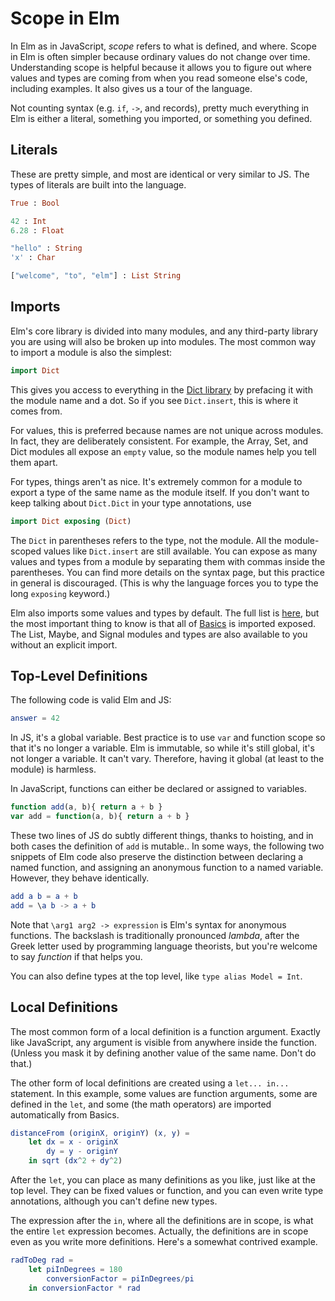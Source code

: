 # Scope in Elm

In Elm as in JavaScript, *scope* refers to what is defined, and where. Scope in Elm is often simpler because ordinary
values do not change over time. Understanding scope is helpful because it allows you to figure out where values and
types are coming from when you read someone else's code, including examples. It also gives us a tour of the language.

Not counting syntax (e.g. `if`, `->`, and records), pretty much everything in Elm is either a literal, something you imported, or
something you defined.

## Literals
These are pretty simple, and most are identical or very similar to JS. The types of literals are built into the
language.
```elm
True : Bool

42 : Int
6.28 : Float

"hello" : String
'x' : Char

["welcome", "to", "elm"] : List String
```

## Imports
Elm's core library is divided into many modules, and any third-party library you are using will also be broken up into
modules. The most common way to import a module is also the simplest:

```elm
import Dict
```

This gives you access to everything in the [Dict
library](http://package.elm-lang.org/packages/elm-lang/core/latest/Dict) by prefacing it with the module name and a dot.
So if you see `Dict.insert`, this is where it comes from.

For values, this is preferred because names are not unique across modules. In fact, they are deliberately consistent.
For example, the Array, Set, and Dict modules all expose an `empty` value, so the module names help you tell them apart.

For types, things aren't as nice. It's extremely common for a module to export a type of the same name as the module
itself. If you don't want to keep talking about `Dict.Dict` in your type annotations, use

```elm
import Dict exposing (Dict)
```

The `Dict` in parentheses refers to the type, not the module. All the module-scoped values like `Dict.insert` are still
available. You can expose as many values and types from a module by separating them with commas inside the parentheses.
You can find more details on the syntax page, but this practice in general is discouraged. (This is why the language
forces you to type the long `exposing` keyword.)

Elm also imports some values and types by default. The full list is
[here](http://package.elm-lang.org/packages/elm-lang/core/2.1.0/#default-imports), but the most important thing to know
is that all of [Basics](http://package.elm-lang.org/packages/elm-lang/core/latest/Basics) is imported exposed. The List,
Maybe, and Signal modules and types are also available to you without an explicit import.

## Top-Level Definitions
The following code is valid Elm and JS:

```elm
answer = 42
```
In JS, it's a global variable. Best practice is to use `var` and function scope so that it's no longer a variable. Elm
is immutable, so while it's still global, it's not longer a variable. It can't vary. Therefore, having it global (at
least to the module) is harmless.

In JavaScript, functions can either be declared or assigned to variables.

```javascript
function add(a, b){ return a + b }
var add = function(a, b){ return a + b }
```

These two lines of JS do subtly different things, thanks to hoisting, and in both cases the definition of `add` is
mutable.. In some ways, the following two snippets of Elm code also preserve the distinction between declaring a named
function, and assigning an anonymous function to a named variable. However, they behave identically.

```elm
add a b = a + b
add = \a b -> a + b
```

Note that `\arg1 arg2 -> expression` is Elm's syntax for anonymous functions. The backslash is traditionally pronounced
*lambda*, after the Greek letter used by programming language theorists, but you're welcome to say *function* if that
helps you.

You can also define types at the top level, like `type alias Model = Int`.

## Local Definitions

The most common form of a local definition is a function argument. Exactly like JavaScript, any argument is visible from
anywhere inside the function. (Unless you mask it by defining another value of the same name. Don't do that.)

The other form of local definitions are created using a `let... in...` statement. In this example, some values are
function arguments, some are defined in the `let`, and some (the math operators) are imported automatically from Basics.

```elm
distanceFrom (originX, originY) (x, y) =
    let dx = x - originX
        dy = y - originY
    in sqrt (dx^2 + dy^2)
```

After the `let`, you can place as many definitions as you like, just like at the top level. They can be fixed values or
function, and you can even write type annotations, although you can't define new types.

The expression after the `in`, where all the definitions are in scope, is what the entire `let` expression becomes.
Actually, the definitions are in scope even as you write more definitions. Here's a somewhat contrived example.

```elm
radToDeg rad =
    let piInDegrees = 180
        conversionFactor = piInDegrees/pi
    in conversionFactor * rad
```

